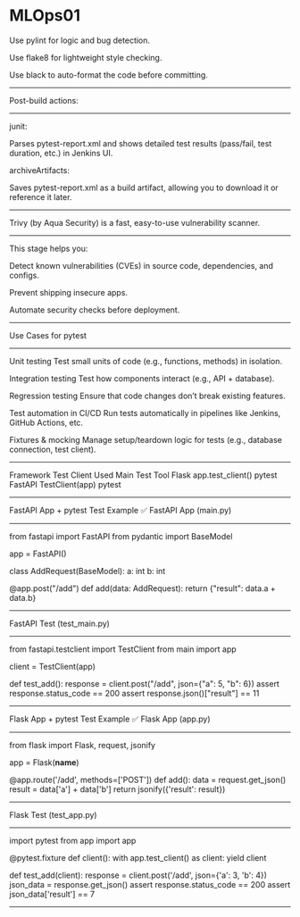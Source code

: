 # MLOps01

Use pylint for logic and bug detection.

Use flake8 for lightweight style checking.

Use black to auto-format the code before committing.

*******************************************************************************

Post-build actions:
*******************************************************************************
junit:

Parses pytest-report.xml and shows detailed test results (pass/fail, test duration, etc.) in Jenkins UI.

archiveArtifacts:

Saves pytest-report.xml as a build artifact, allowing you to download it or reference it later.

****************************************************************************************
Trivy (by Aqua Security) is a fast, easy-to-use vulnerability scanner.
*******************************************************************************************
This stage helps you:

Detect known vulnerabilities (CVEs) in source code, dependencies, and configs.

Prevent shipping insecure apps.

Automate security checks before deployment.

***********************************************************************************************
Use Cases for pytest
**********************************************************************************************
Unit testing	Test small units of code (e.g., functions, methods) in isolation.

Integration testing	Test how components interact (e.g., API + database).

Regression testing	Ensure that code changes don’t break existing features.

Test automation in CI/CD	Run tests automatically in pipelines like Jenkins, GitHub Actions, etc.

Fixtures & mocking	Manage setup/teardown logic for tests (e.g., database connection, test client).

******************************************************************************************************
Framework	      Test Client Used	           Main Test Tool
Flask	           app.test_client()	          pytest
FastAPI	         TestClient(app)	            pytest
******************************************************************************************************

FastAPI App + pytest Test Example
✅ FastAPI App (main.py)
****************************************************************************************************
from fastapi import FastAPI
from pydantic import BaseModel

app = FastAPI()

class AddRequest(BaseModel):
    a: int
    b: int

@app.post("/add")
def add(data: AddRequest):
    return {"result": data.a + data.b}

**********************************************************************************
FastAPI Test (test_main.py)
*********************************************************************************
from fastapi.testclient import TestClient
from main import app

client = TestClient(app)

def test_add():
    response = client.post("/add", json={"a": 5, "b": 6})
    assert response.status_code == 200
    assert response.json()["result"] == 11    
*******************************************************************************
Flask App + pytest Test Example
✅ Flask App (app.py)
******************************************************************************
from flask import Flask, request, jsonify

app = Flask(__name__)

@app.route('/add', methods=['POST'])
def add():
    data = request.get_json()
    result = data['a'] + data['b']
    return jsonify({'result': result})
***************************************************************************************
Flask Test (test_app.py)
**************************************************************************************
import pytest
from app import app

@pytest.fixture
def client():
    with app.test_client() as client:
        yield client

def test_add(client):
    response = client.post('/add', json={'a': 3, 'b': 4})
    json_data = response.get_json()
    assert response.status_code == 200
    assert json_data['result'] == 7
*********************************************************************************************
